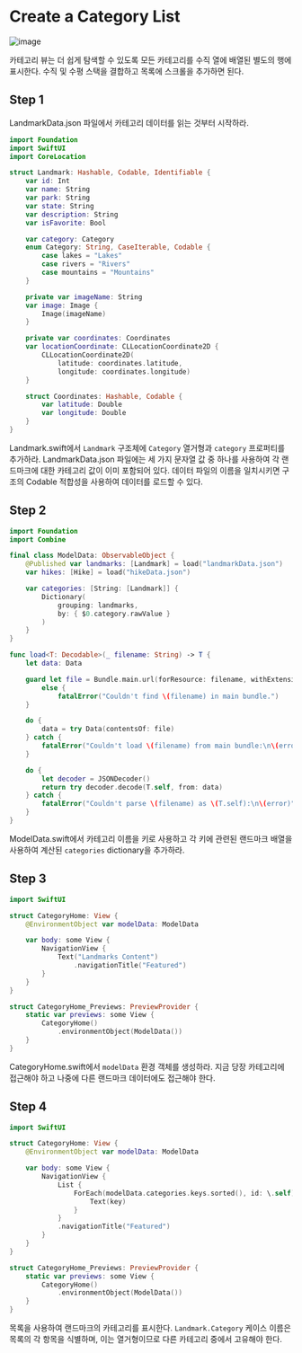 # ****Create a Category List****
![image](https://github.com/jsa0224/somdokki-study/assets/94514250/36f09f7d-1b1c-412d-85ea-bac3b214eccc)

카테고리 뷰는 더 쉽게 탐색할 수 있도록 모든 카테고리를 수직 열에 배열된 별도의 행에 표시한다. 수직 및 수평 스택을 결합하고 목록에 스크롤을 추가하면 된다. 

## Step 1

LandmarkData.json 파일에서 카테고리 데이터를 읽는 것부터 시작하라.

```swift
import Foundation
import SwiftUI
import CoreLocation

struct Landmark: Hashable, Codable, Identifiable {
    var id: Int
    var name: String
    var park: String
    var state: String
    var description: String
    var isFavorite: Bool

    var category: Category
    enum Category: String, CaseIterable, Codable {
        case lakes = "Lakes"
        case rivers = "Rivers"
        case mountains = "Mountains"
    }

    private var imageName: String
    var image: Image {
        Image(imageName)
    }

    private var coordinates: Coordinates
    var locationCoordinate: CLLocationCoordinate2D {
        CLLocationCoordinate2D(
            latitude: coordinates.latitude,
            longitude: coordinates.longitude)
    }

    struct Coordinates: Hashable, Codable {
        var latitude: Double
        var longitude: Double
    }
}
```

Landmark.swift에서 `Landmark` 구조체에 `Category` 열거형과 `category` 프로퍼티를 추가하라. LandmarkData.json 파일에는 세 가지 문자열 값 중 하나를 사용하여 각 랜드마크에 대한 카테고리 값이 이미 포함되어 있다. 데이터 파일의 이름을 일치시키면 구조의 Codable 적합성을 사용하여 데이터를 로드할 수 있다. 

## Step 2

```swift
import Foundation
import Combine

final class ModelData: ObservableObject {
    @Published var landmarks: [Landmark] = load("landmarkData.json")
    var hikes: [Hike] = load("hikeData.json")

    var categories: [String: [Landmark]] {
        Dictionary(
            grouping: landmarks,
            by: { $0.category.rawValue }
        )
    }
}

func load<T: Decodable>(_ filename: String) -> T {
    let data: Data

    guard let file = Bundle.main.url(forResource: filename, withExtension: nil)
        else {
            fatalError("Couldn't find \(filename) in main bundle.")
    }

    do {
        data = try Data(contentsOf: file)
    } catch {
        fatalError("Couldn't load \(filename) from main bundle:\n\(error)")
    }

    do {
        let decoder = JSONDecoder()
        return try decoder.decode(T.self, from: data)
    } catch {
        fatalError("Couldn't parse \(filename) as \(T.self):\n\(error)")
    }
}
```

ModelData.swift에서 카테고리 이름을 키로 사용하고 각 키에 관련된 랜드마크 배열을 사용하여 계산된 `categories` dictionary을 추가하라. 

## Step 3

```swift
import SwiftUI

struct CategoryHome: View {
    @EnvironmentObject var modelData: ModelData

    var body: some View {
        NavigationView {
            Text("Landmarks Content")
                .navigationTitle("Featured")
        }
    }
}

struct CategoryHome_Previews: PreviewProvider {
    static var previews: some View {
        CategoryHome()
            .environmentObject(ModelData())
    }
}
```

CategoryHome.swift에서 `modelData` 환경 객체를 생성하라. 지금 당장 카테고리에 접근해야 하고 나중에 다른 랜드마크 데이터에도 접근해야 한다. 

## Step 4

```swift
import SwiftUI

struct CategoryHome: View {
    @EnvironmentObject var modelData: ModelData

    var body: some View {
        NavigationView {
            List {
                ForEach(modelData.categories.keys.sorted(), id: \.self) { key in
                    Text(key)
                }
            }
            .navigationTitle("Featured")
        }
    }
}

struct CategoryHome_Previews: PreviewProvider {
    static var previews: some View {
        CategoryHome()
            .environmentObject(ModelData())
    }
}
```

목록을 사용하여 랜드마크의 카테고리를 표시한다. `Landmark.Category` 케이스 이름은 목록의 각 항목을 식별하며, 이는 열거형이므로 다른 카테고리 중에서 고유해야 한다.

